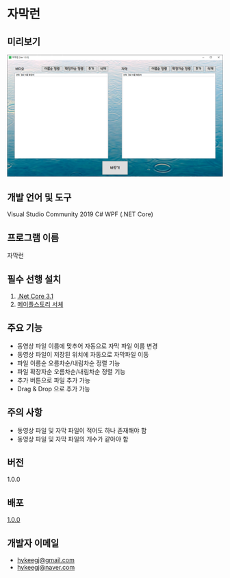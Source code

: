 자막런
=====

미리보기
-------
![Alt text](/ChangeFileNameTool/자막런.png)

개발 언어 및 도구
----------------
Visual Studio Community 2019 C# WPF (.NET Core)

프로그램 이름
------------
자막런

필수 선행 설치
--------------
1. [.Net Core 3.1](<https://dotnet.microsoft.com/download>)
2. [메이플스토리 서체](<https://maplestory.nexon.com/Media/Font>)

주요 기능
----------
* 동영상 파일 이름에 맞추어 자동으로 자막 파일 이름 변경
* 동영상 파일이 저장된 위치에 자동으로 자막파일 이동
* 파일 이름순 오름차순/내림차순 정렬 기능
* 파일 확장자순 오름차순/내림차순 정렬 기능
* 추가 버튼으로 파일 추가 가능
* Drag & Drop 으로 추가 가능

주의 사항
----------
* 동영상 파일 및 자막 파일이 적어도 하나 존재해야 함
* 동영상 파일 및 자막 파일의 개수가 같아야 함

버전
----
1.0.0

배포
----
[1.0.0](<https://github.com/hykeegj/SubtitleRun/releases>)

개발자 이메일
---------------
* <hykeegj@gmail.com>
* <hykeegj@naver.com>
